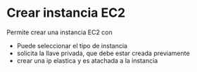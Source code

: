 # Crear instancia EC2 

Permite crear una instancia EC2 con
- Puede seleccionar el tipo de instancia
- solicita la llave privada, que debe estar creada previamente
- crear una ip elastica y es atachada a la instancia
